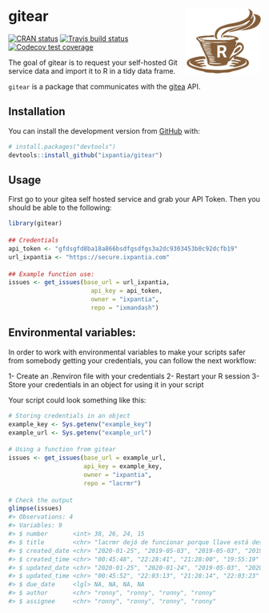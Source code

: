 
<!-- README.md is generated from README.Rmd. Please edit that file -->

# gitear <a href="url"><img src="gitear.png" align="right" width="30%"></a>

<!-- badges: start -->

[![CRAN
status](https://www.r-pkg.org/badges/version/gitear)](https://cran.r-project.org/package=gitear)
[![Travis build
status](https://travis-ci.org/ixpantia/gitear.svg?branch=master)](https://travis-ci.org/ixpantia/gitear)
[![Codecov test
coverage](https://codecov.io/gh/ixpantia/gitear/branch/master/graph/badge.svg)](https://codecov.io/gh/ixpantia/gitear?branch=master)
<!-- badges: end -->

The goal of gitear is to request your self-hosted Git service data and
import it to R in a tidy data frame.

`gitear` is a package that communicates with the
[gitea](https://gitea.io/en-us/) API.

## Installation

You can install the development version from
[GitHub](https://github.com/) with:

``` r
# install.packages("devtools")
devtools::install_github("ixpantia/gitear")
```

## Usage

First go to your gitea self hosted service and grab your API Token. Then
you should be able to the following:

``` r
library(gitear)

## Credentials
api_token <- "gfdsgfd8ba18a866bsdfgsdfgs3a2dc9303453b0c92dcfb19"
url_ixpantia <- "https://secure.ixpantia.com"

## Example function use:
issues <- get_issues(base_url = url_ixpantia,
                       api_key = api_token,
                       owner = "ixpantia",
                       repo = "ixmandash")
```

## **Environmental variables:**

In order to work with environmental variables to make your scripts safer
from somebody getting your credentials, you can follow the next
workflow:

1- Create an .Renviron file with your credentials 2- Restart your R
session 3- Store your credentials in an object for using it in your
script

Your script could look something like this:

``` r
# Storing credentials in an object
example_key <- Sys.getenv("example_key")
example_url <- Sys.getenv("example_url")

# Using a function from gitear
issues <- get_issues(base_url = example_url,
                     api_key = example_key,
                     owner = "ixpantia",
                     repo = "lacrmr")

# Check the output
glimpse(issues)
#> Observations: 4
#> Variables: 9
#> $ number       <int> 38, 26, 24, 15
#> $ title        <chr> "lacrmr dejó de funcionar porque llave está deshabilitad…
#> $ created_date <chr> "2020-01-25", "2019-05-03", "2019-05-03", "2019-02-07"
#> $ created_time <chr> "00:45:48", "22:28:41", "21:28:00", "19:55:19"
#> $ updated_date <chr> "2020-01-25", "2020-01-24", "2019-05-03", "2020-01-24"
#> $ updated_time <chr> "00:45:52", "22:03:13", "21:28:14", "22:03:23"
#> $ due_date     <lgl> NA, NA, NA, NA
#> $ author       <chr> "ronny", "ronny", "ronny", "ronny"
#> $ assignee     <chr> "ronny", "ronny", "ronny", "ronny"
```
